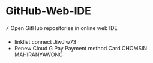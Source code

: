 # GitHub-Web-IDE
⚡ Open GitHub repositories in online web IDE
- linklist connect JiwJiw73
- Renew Cloud G Pay Payment method Card CHOMSIN MAHIRANYAWONG

